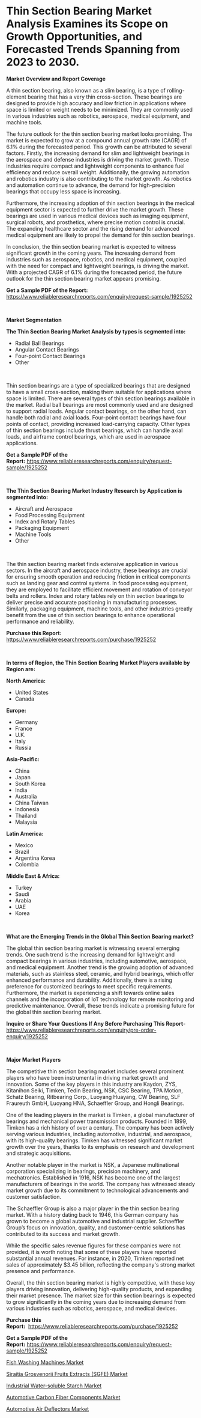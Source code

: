 <p><h1>Thin Section Bearing Market Analysis Examines its Scope on Growth Opportunities, and Forecasted Trends Spanning from 2023 to 2030.</h1></p><p><strong>Market Overview and Report Coverage</strong></p>
<p><p>A thin section bearing, also known as a slim bearing, is a type of rolling-element bearing that has a very thin cross-section. These bearings are designed to provide high accuracy and low friction in applications where space is limited or weight needs to be minimized. They are commonly used in various industries such as robotics, aerospace, medical equipment, and machine tools.</p><p>The future outlook for the thin section bearing market looks promising. The market is expected to grow at a compound annual growth rate (CAGR) of 6.1% during the forecasted period. This growth can be attributed to several factors. Firstly, the increasing demand for slim and lightweight bearings in the aerospace and defense industries is driving the market growth. These industries require compact and lightweight components to enhance fuel efficiency and reduce overall weight. Additionally, the growing automation and robotics industry is also contributing to the market growth. As robotics and automation continue to advance, the demand for high-precision bearings that occupy less space is increasing.</p><p>Furthermore, the increasing adoption of thin section bearings in the medical equipment sector is expected to further drive the market growth. These bearings are used in various medical devices such as imaging equipment, surgical robots, and prosthetics, where precise motion control is crucial. The expanding healthcare sector and the rising demand for advanced medical equipment are likely to propel the demand for thin section bearings.</p><p>In conclusion, the thin section bearing market is expected to witness significant growth in the coming years. The increasing demand from industries such as aerospace, robotics, and medical equipment, coupled with the need for compact and lightweight bearings, is driving the market. With a projected CAGR of 6.1% during the forecasted period, the future outlook for the thin section bearing market appears promising.</p></p>
<p><strong>Get a Sample PDF of the Report:</strong> <a href="https://www.reliableresearchreports.com/enquiry/request-sample/1925252">https://www.reliableresearchreports.com/enquiry/request-sample/1925252</a></p>
<p>&nbsp;</p>
<p><strong>Market Segmentation</strong></p>
<p><strong>The Thin Section Bearing Market Analysis by types is segmented into:</strong></p>
<p><ul><li>Radial Ball Bearings</li><li>Angular Contact Bearings</li><li>Four-point Contact Bearings</li><li>Other</li></ul></p>
<p>&nbsp;</p>
<p><p>Thin section bearings are a type of specialized bearings that are designed to have a small cross-section, making them suitable for applications where space is limited. There are several types of thin section bearings available in the market. Radial ball bearings are most commonly used and are designed to support radial loads. Angular contact bearings, on the other hand, can handle both radial and axial loads. Four-point contact bearings have four points of contact, providing increased load-carrying capacity. Other types of thin section bearings include thrust bearings, which can handle axial loads, and airframe control bearings, which are used in aerospace applications.</p></p>
<p><strong>Get a Sample PDF of the Report:</strong>&nbsp;<a href="https://www.reliableresearchreports.com/enquiry/request-sample/1925252">https://www.reliableresearchreports.com/enquiry/request-sample/1925252</a></p>
<p>&nbsp;</p>
<p><strong>The Thin Section Bearing Market Industry Research by Application is segmented into:</strong></p>
<p><ul><li>Aircraft and Aerospace</li><li>Food Processing Equipment</li><li>Index and Rotary Tables</li><li>Packaging Equipment</li><li>Machine Tools</li><li>Other</li></ul></p>
<p>&nbsp;</p>
<p><p>The thin section bearing market finds extensive application in various sectors. In the aircraft and aerospace industry, these bearings are crucial for ensuring smooth operation and reducing friction in critical components such as landing gear and control systems. In food processing equipment, they are employed to facilitate efficient movement and rotation of conveyor belts and rollers. Index and rotary tables rely on thin section bearings to deliver precise and accurate positioning in manufacturing processes. Similarly, packaging equipment, machine tools, and other industries greatly benefit from the use of thin section bearings to enhance operational performance and reliability.</p></p>
<p><strong>Purchase this Report:</strong>&nbsp; <a href="https://www.reliableresearchreports.com/purchase/1925252">https://www.reliableresearchreports.com/purchase/1925252</a></p>
<p>&nbsp;</p>
<p><strong>In terms of Region, the Thin Section Bearing Market Players available by Region are:</strong></p>
<p>
    <p> <strong> North America: </strong>
        <ul>
            <li>United States</li>
            <li>Canada</li>
        </ul>
        </p> 
    <p> <strong> Europe: </strong>
        <ul>
            <li>Germany</li>
            <li>France</li>
            <li>U.K.</li>
            <li>Italy</li>
            <li>Russia</li>
        </ul>
        </p> 
    <p> <strong> Asia-Pacific: </strong>
        <ul>
            <li>China</li>
            <li>Japan</li>
            <li>South Korea</li>
            <li>India</li>
            <li>Australia</li>
            <li>China Taiwan</li>
            <li>Indonesia</li>
            <li>Thailand</li>
            <li>Malaysia</li>
        </ul>
        </p> 
    <p> <strong> Latin America: </strong>
        <ul>
            <li>Mexico</li>
            <li>Brazil</li>
            <li>Argentina Korea</li>
            <li>Colombia</li>
        </ul>
        </p> 
    <p> <strong> Middle East & Africa: </strong>
        <ul>
            <li>Turkey</li>
            <li>Saudi</li>
            <li>Arabia</li>
            <li>UAE</li>
            <li>Korea</li>
        </ul>
    </p>
    </p>
<p>&nbsp;</p>
<p><strong>What are the Emerging Trends in the Global Thin Section Bearing market?</strong></p>
<p><p>The global thin section bearing market is witnessing several emerging trends. One such trend is the increasing demand for lightweight and compact bearings in various industries, including automotive, aerospace, and medical equipment. Another trend is the growing adoption of advanced materials, such as stainless steel, ceramic, and hybrid bearings, which offer enhanced performance and durability. Additionally, there is a rising preference for customized bearings to meet specific requirements. Furthermore, the market is experiencing a shift towards online sales channels and the incorporation of IoT technology for remote monitoring and predictive maintenance. Overall, these trends indicate a promising future for the global thin section bearing market.</p></p>
<p><strong>Inquire or Share Your Questions If Any Before Purchasing This Report</strong>- <a href="https://www.reliableresearchreports.com/enquiry/pre-order-enquiry/1925252">https://www.reliableresearchreports.com/enquiry/pre-order-enquiry/1925252</a></p>
<p>&nbsp;</p>
<p><strong>Major Market Players</strong></p>
<p><p>The competitive thin section bearing market includes several prominent players who have been instrumental in driving market growth and innovation. Some of the key players in this industry are Kaydon, ZYS, Kitanihon Seiki, Timken, Tedin Bearing, NSK, CSC Bearing, TPA Motion, Schatz Bearing, Ritbearing Corp., Luoyang Huayang, CW Bearing, SLF Fraureuth GmbH, Luoyang HNA, Schaeffler Group, and Hongli Bearings.</p><p>One of the leading players in the market is Timken, a global manufacturer of bearings and mechanical power transmission products. Founded in 1899, Timken has a rich history of over a century. The company has been actively serving various industries, including automotive, industrial, and aerospace, with its high-quality bearings. Timken has witnessed significant market growth over the years, thanks to its emphasis on research and development and strategic acquisitions.</p><p>Another notable player in the market is NSK, a Japanese multinational corporation specializing in bearings, precision machinery, and mechatronics. Established in 1916, NSK has become one of the largest manufacturers of bearings in the world. The company has witnessed steady market growth due to its commitment to technological advancements and customer satisfaction.</p><p>The Schaeffler Group is also a major player in the thin section bearing market. With a history dating back to 1946, this German company has grown to become a global automotive and industrial supplier. Schaeffler Group’s focus on innovation, quality, and customer-centric solutions has contributed to its success and market growth.</p><p>While the specific sales revenue figures for these companies were not provided, it is worth noting that some of these players have reported substantial annual revenues. For instance, in 2020, Timken reported net sales of approximately $3.45 billion, reflecting the company's strong market presence and performance.</p><p>Overall, the thin section bearing market is highly competitive, with these key players driving innovation, delivering high-quality products, and expanding their market presence. The market size for thin section bearings is expected to grow significantly in the coming years due to increasing demand from various industries such as robotics, aerospace, and medical devices.</p></p>
<p><strong>Purchase this Report:</strong>&nbsp;&nbsp;<a href="https://www.reliableresearchreports.com/purchase/1925252">https://www.reliableresearchreports.com/purchase/1925252</a></p>
<p></p>
<p><strong>Get a Sample PDF of the Report:</strong>&nbsp;<a href="https://www.reliableresearchreports.com/enquiry/request-sample/1925252">https://www.reliableresearchreports.com/enquiry/request-sample/1925252</a></p>
<p><p><a href="https://github.com/merzlyukov93/Market-Research-Report-List-1/blob/main/fish-washing-machines-market.md">Fish Washing Machines Market</a></p><p><a href="https://www.linkedin.com/pulse/siraitia-grosvenorii-fruits-extracts-sgfe-market-size-vhsee/">Siraitia Grosvenorii Fruits Extracts (SGFE) Market</a></p><p><a href="https://www.linkedin.com/pulse/industrial-water-soluble-starch-market-research-report-dj1oe/">Industrial Water-soluble Starch Market</a></p><p><a href="https://medium.com/@wadeodinnn745/automotive-carbon-fiber-components-market-size-reveals-the-best-marketing-channels-in-global-c83852dc948c">Automotive Carbon Fiber Components Market</a></p><p><a href="https://medium.com/@ziansann43365/automotive-air-deflectors-market-trends-forecast-and-competitive-analysis-to-2030-a36389990c57">Automotive Air Deflectors Market</a></p></p>